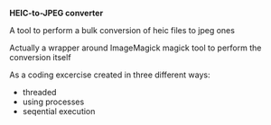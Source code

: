 **HEIC-to-JPEG converter**

A tool to perform a bulk conversion of heic files to jpeg ones

Actually a wrapper around ImageMagick magick tool to perform the conversion itself

As a coding excercise created in three different ways:
 - threaded
 - using processes
 - seqential execution
